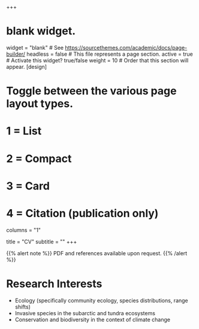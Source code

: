 +++
# blank widget.
widget = "blank"  # See https://sourcethemes.com/academic/docs/page-builder/
headless = false  # This file represents a page section.
active = true  # Activate this widget? true/false
weight = 10  # Order that this section will appear.
[design]
  # Toggle between the various page layout types.
  #   1 = List
  #   2 = Compact
  #   3 = Card
  #   4 = Citation (publication only)
 columns = "1"

title = "CV"
subtitle = ""
+++

{{% alert note %}}
PDF and references available upon request.
{{% /alert %}}

# Research Interests

- Ecology (specifically community ecology, species distributions, range shifts)
- Invasive species in the subarctic and tundra ecosystems
- Conservation and biodiversity in the context of climate change
